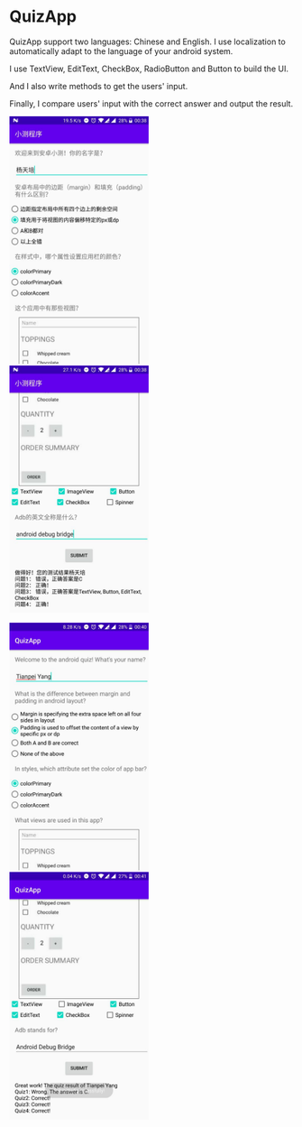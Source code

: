 <h1> QuizApp </h1>
<p> QuizApp support two languages: Chinese and English. I use localization to automatically adapt to the language of your android system.</p>
<p> I use TextView, EditText, CheckBox, RadioButton and Button to build the UI. </p> 
<p> And I also write methods to get the users' input. </p> 
<p> Finally, I compare users' input with the correct answer and output the result.</p> 
<p float="left;center">
  <img src=UI/CN1.jpg width="49%" height="49%"> &nbsp; <img src=UI/CN2.jpg width="49%" height="49%">
</p>
<p float="left;center">
  <img src=UI/EN1.jpg width="49%" height="49%"> &nbsp; <img src=UI/EN2.jpg width="49%" height="49%">
</p>
